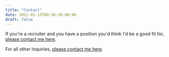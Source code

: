 ```yaml
---
title: "Contact"
date: 2021-02-13T00:56:39-08:00
draft: false
---
```


If you're a recruiter and you have a position you'd think I'd be a good fit for, [please contact me here](https://forms.gle/NNoMm7YCpNLRa4LB8).

For all other inquiries, [please contact me here](https://forms.gle/WnZFHsdEkcCFcU4NA).
